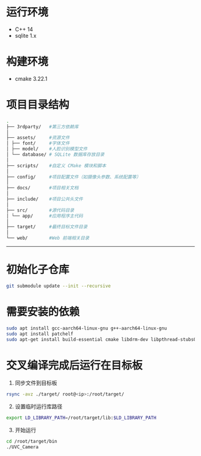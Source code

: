 # 运行环境
- C++ 14
- sqlite 1.x

# 构建环境
- cmake 3.22.1

# 项目目录结构

```bash
.
├── 3rdparty/   #第三方依赖库
│
├── assets/     #资源文件
│ ├── font/     #字体文件
│ ├── model/    #人脸识别模型文件
│ └── database/ # SQLite 数据库存放目录
│
├── scripts/    #自定义 CMake 模块和脚本
│
├── config/     #项目配置文件（如摄像头参数、系统配置等）
│
├── docs/       #项目相关文档
│
├── include/    #项目公共头文件
│
├── src/        #源代码目录
│ └── app/      #应用程序主代码
│
├── target/     #最终目标文件目录
│
└── web/        #Web 前端相关目录
```

---

# 初始化子仓库
```bash
git submodule update --init --recursive
```

# 需要安装的依赖
```bash
sudo apt install gcc-aarch64-linux-gnu g++-aarch64-linux-gnu
sudo apt install patchelf
sudo apt-get install build-essential cmake libdrm-dev libpthread-stubs0-dev
```

# 交叉编译完成后运行在目标板

1. 同步文件到目标板
```bash
rsync -avz ./target/ root@<ip>:/root/target/
```

2. 设置临时运行库路径
```bash
export LD_LIBRARY_PATH=/root/target/lib:$LD_LIBRARY_PATH
```

3. 开始运行
```bash
cd /root/target/bin
./UVC_Camera
```

